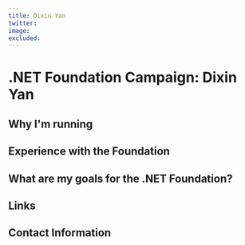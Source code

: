 ```yaml
---
title: Dixin Yan    
twitter: 
image: 
excluded: 
---
```


# .NET Foundation Campaign: Dixin Yan



## Why I'm running




## Experience with the Foundation



## What are my goals for the .NET Foundation?



## Links


## Contact Information